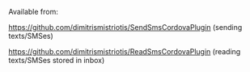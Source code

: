 Available from:

https://github.com/dimitrismistriotis/SendSmsCordovaPlugin (sending texts/SMSes)

https://github.com/dimitrismistriotis/ReadSmsCordovaPlugin (reading texts/SMSes stored in inbox)
